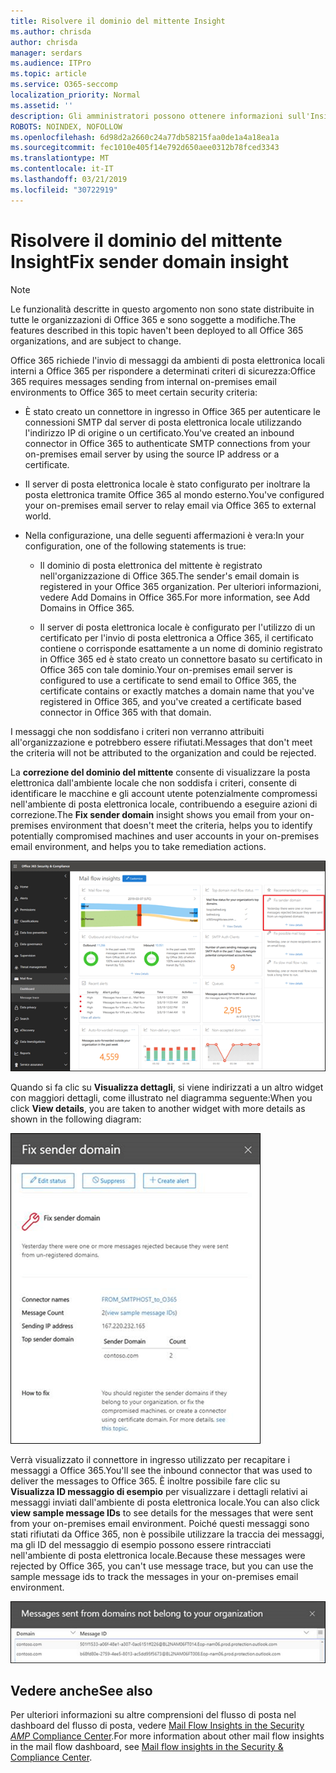 ```yaml
---
title: Risolvere il dominio del mittente Insight
ms.author: chrisda
author: chrisda
manager: serdars
ms.audience: ITPro
ms.topic: article
ms.service: O365-seccomp
localization_priority: Normal
ms.assetid: ''
description: Gli amministratori possono ottenere informazioni sull'Insight del dominio del mittente Fix nel dashboard del flusso di posta in Office 365 Security & Compliance Center.
ROBOTS: NOINDEX, NOFOLLOW
ms.openlocfilehash: 6d98d2a2660c24a77db58215faa0de1a4a18ea1a
ms.sourcegitcommit: fec1010e405f14e792d650aee0312b78fced3343
ms.translationtype: MT
ms.contentlocale: it-IT
ms.lasthandoff: 03/21/2019
ms.locfileid: "30722919"
---
```

# <a name="fix-sender-domain-insight"></a><span data-ttu-id="19204-103">Risolvere il dominio del mittente Insight</span><span class="sxs-lookup"><span data-stu-id="19204-103">Fix sender domain insight</span></span>

> [!NOTE]
> <span data-ttu-id="19204-104">Le funzionalità descritte in questo argomento non sono state distribuite in tutte le organizzazioni di Office 365 e sono soggette a modifiche.</span><span class="sxs-lookup"><span data-stu-id="19204-104">The features described in this topic haven't been deployed to all Office 365 organizations, and are subject to change.</span></span>

<span data-ttu-id="19204-105">Office 365 richiede l'invio di messaggi da ambienti di posta elettronica locali interni a Office 365 per rispondere a determinati criteri di sicurezza:</span><span class="sxs-lookup"><span data-stu-id="19204-105">Office 365 requires messages sending from internal on-premises email environments to Office 365 to meet certain security criteria:</span></span>

- <span data-ttu-id="19204-106">È stato creato un connettore in ingresso in Office 365 per autenticare le connessioni SMTP dal server di posta elettronica locale utilizzando l'indirizzo IP di origine o un certificato.</span><span class="sxs-lookup"><span data-stu-id="19204-106">You've created an inbound connector in Office 365 to authenticate SMTP connections from your on-premises email server by using the source IP address or a certificate.</span></span>

- <span data-ttu-id="19204-107">Il server di posta elettronica locale è stato configurato per inoltrare la posta elettronica tramite Office 365 al mondo esterno.</span><span class="sxs-lookup"><span data-stu-id="19204-107">You've configured your on-premises email server to relay email via Office 365 to external world.</span></span>

- <span data-ttu-id="19204-108">Nella configurazione, una delle seguenti affermazioni è vera:</span><span class="sxs-lookup"><span data-stu-id="19204-108">In your configuration, one of the following statements is true:</span></span>

  - <span data-ttu-id="19204-109">Il dominio di posta elettronica del mittente è registrato nell'organizzazione di Office 365.</span><span class="sxs-lookup"><span data-stu-id="19204-109">The sender's email domain is registered in your Office 365 organization.</span></span> <span data-ttu-id="19204-110">Per ulteriori informazioni, vedere Add Domains in Office 365.</span><span class="sxs-lookup"><span data-stu-id="19204-110">For more information, see Add Domains in Office 365.</span></span>

  - <span data-ttu-id="19204-111">Il server di posta elettronica locale è configurato per l'utilizzo di un certificato per l'invio di posta elettronica a Office 365, il certificato contiene o corrisponde esattamente a un nome di dominio registrato in Office 365 ed è stato creato un connettore basato su certificato in Office 365 con tale dominio.</span><span class="sxs-lookup"><span data-stu-id="19204-111">Your on-premises email server is configured to use a certificate to send email to Office 365, the certificate contains or exactly matches a domain name that you've registered in Office 365, and you've created a certificate based connector in Office 365 with that domain.</span></span> 

<span data-ttu-id="19204-112">I messaggi che non soddisfano i criteri non verranno attribuiti all'organizzazione e potrebbero essere rifiutati.</span><span class="sxs-lookup"><span data-stu-id="19204-112">Messages that don't meet the criteria will not be attributed to the organization and could be rejected.</span></span>

<span data-ttu-id="19204-113">La **correzione del dominio del mittente** consente di visualizzare la posta elettronica dall'ambiente locale che non soddisfa i criteri, consente di identificare le macchine e gli account utente potenzialmente compromessi nell'ambiente di posta elettronica locale, contribuendo a eseguire azioni di correzione.</span><span class="sxs-lookup"><span data-stu-id="19204-113">The **Fix sender domain** insight shows you email from your on-premises environment that doesn't meet the criteria, helps you to identify potentially compromised machines and user accounts in your on-premises email environment, and helps you to take remediation actions.</span></span>

![L'Insight del dominio del mittente Fix nel dashboard del flusso di posta in Office 365 Security & Compliance Center](media/sender-domain-insight-selected.png)

<span data-ttu-id="19204-115">Quando si fa clic su **Visualizza dettagli**, si viene indirizzati a un altro widget con maggiori dettagli, come illustrato nel diagramma seguente:</span><span class="sxs-lookup"><span data-stu-id="19204-115">When you click **View details**, you are taken to another widget with more details as shown in the following diagram:</span></span>

![Il widget dettagli nell'Insight del dominio del mittente FIX](media/sender-domain-view-details.png)

<span data-ttu-id="19204-117">Verrà visualizzato il connettore in ingresso utilizzato per recapitare i messaggi a Office 365.</span><span class="sxs-lookup"><span data-stu-id="19204-117">You'll see the inbound connector that was used to deliver the messages to Office 365.</span></span> <span data-ttu-id="19204-118">È inoltre possibile fare clic su **Visualizza ID messaggio di esempio** per visualizzare i dettagli relativi ai messaggi inviati dall'ambiente di posta elettronica locale.</span><span class="sxs-lookup"><span data-stu-id="19204-118">You can also click **view sample message IDs** to see details for the messages that were sent from your on-premises email environment.</span></span> <span data-ttu-id="19204-119">Poiché questi messaggi sono stati rifiutati da Office 365, non è possibile utilizzare la traccia dei messaggi, ma gli ID del messaggio di esempio possono essere rintracciati nell'ambiente di posta elettronica locale.</span><span class="sxs-lookup"><span data-stu-id="19204-119">Because these messages were rejected by Office 365, you can't use message trace, but you can use the sample message ids to track the messages in your on-premises email environment.</span></span>

![Visualizzare gli ID dei messaggi di esempio nell'Insight del dominio del mittente FIX](media/sender-domain-view-sample-message-ids.png)

## <a name="see-also"></a><span data-ttu-id="19204-121">Vedere anche</span><span class="sxs-lookup"><span data-stu-id="19204-121">See also</span></span>

<span data-ttu-id="19204-122">Per ulteriori informazioni su altre comprensioni del flusso di posta nel dashboard del flusso di posta, vedere [Mail Flow Insights in the Security _AMP_ Compliance Center](mail-flow-insights-v2.md).</span><span class="sxs-lookup"><span data-stu-id="19204-122">For more information about other mail flow insights in the mail flow dashboard, see [Mail flow insights in the Security & Compliance Center](mail-flow-insights-v2.md).</span></span>
